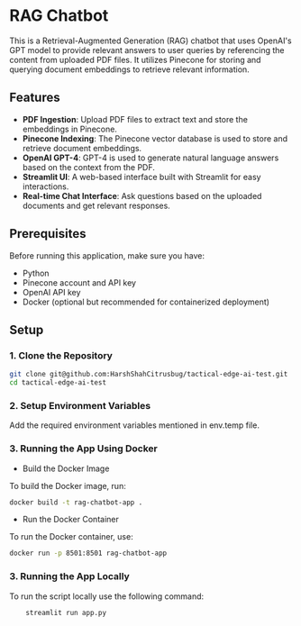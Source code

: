 # RAG Chatbot

This is a Retrieval-Augmented Generation (RAG) chatbot that uses OpenAI's GPT model to provide relevant answers to user queries by referencing the content from uploaded PDF files. It utilizes Pinecone for storing and querying document embeddings to retrieve relevant information.

## Features

- **PDF Ingestion**: Upload PDF files to extract text and store the embeddings in Pinecone.
- **Pinecone Indexing**: The Pinecone vector database is used to store and retrieve document embeddings.
- **OpenAI GPT-4**: GPT-4 is used to generate natural language answers based on the context from the PDF.
- **Streamlit UI**: A web-based interface built with Streamlit for easy interactions.
- **Real-time Chat Interface**: Ask questions based on the uploaded documents and get relevant responses.

## Prerequisites

Before running this application, make sure you have:

- Python
- Pinecone account and API key
- OpenAI API key
- Docker (optional but recommended for containerized deployment)

## Setup

### 1. Clone the Repository

```bash
git clone git@github.com:HarshShahCitrusbug/tactical-edge-ai-test.git
cd tactical-edge-ai-test
```

### 2. Setup Environment Variables

Add the required environment variables mentioned in env.temp file.


### 3. Running the App Using Docker

* Build the Docker Image

To build the Docker image, run:

```bash
docker build -t rag-chatbot-app .
```

* Run the Docker Container

To run the Docker container, use:

```bash
docker run -p 8501:8501 rag-chatbot-app
```


### 3. Running the App Locally

To run the script locally use the following command:

```bash
    streamlit run app.py
```